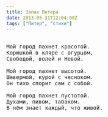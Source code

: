 ```yaml
---
title: Запах Питера
date: 2013-05-31T12:04:00Z
tags: ["Питер", "стихи"]
---
```


<pre>

Мой город пахнет красотой.
Корюшкой в кляре с огурцом,
Свободой, волей и Невой.

Мой город пахнет высотой.
Шавермой, курой с чесноком.
Он тихо спорит сам с собой.

Мой город пахнет пустотой.
Духами, пивом, табаком.
В нём знает каждый, что живой.

</pre>